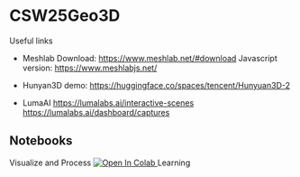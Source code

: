 # CSW25Geo3D
Useful links

- Meshlab
Download: https://www.meshlab.net/#download
Javascript version: https://www.meshlabjs.net/

- Hunyan3D demo: https://huggingface.co/spaces/tencent/Hunyuan3D-2
  
- LumaAI
https://lumalabs.ai/interactive-scenes
https://lumalabs.ai/dashboard/captures

## Notebooks
Visualize and Process <a target="_blank" href="https://colab.research.google.com/github/riccardomarin/CSW25Geo3D/blob/main/CSW25_VisualizeAndProcess.ipynb">
  <img src="https://colab.research.google.com/assets/colab-badge.svg" alt="Open In Colab"/>
</a>
Learning 

